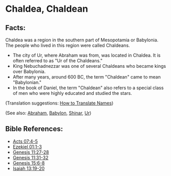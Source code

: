 # Chaldea, Chaldean #

## Facts: ##

Chaldea was a region in the southern part of Mesopotamia or Babylonia. The people who lived in this region were called Chaldeans.

* The city of Ur, where Abraham was from, was located in Chaldea. It is often referred to as "Ur of the Chaldeans."
* King Nebuchadnezzar was one of several Chaldeans who became kings over Babylonia.
* After many years, around 600 BC, the term "Chaldean" came to mean "Babylonian."
* In the book of Daniel, the term "Chaldean" also refers to a special class of men who were highly educated and studied the stars.

(Translation suggestions: [How to Translate Names](https://git.door43.org/Door43/en-ta-translate-vol1/src/master/content/translate_names.md))

(See also: [Abraham](../other/abraham.md), [Babylon](../other/babylon.md), [Shinar](../other/shinar.md), [Ur](../other/ur.md))

## Bible References: ##

* [Acts 07:4-5](https://door43.org/en/bible/notes/act/07/04)
* [Ezekiel 01:1-3](https://door43.org/en/bible/notes/ezk/01/01)
* [Genesis 11:27-28](https://door43.org/en/bible/notes/gen/11/27)
* [Genesis 11:31-32](https://door43.org/en/bible/notes/gen/11/31)
* [Genesis 15:6-8](https://door43.org/en/bible/notes/gen/15/06)
* [Isaiah 13:19-20](https://door43.org/en/bible/notes/isa/13/19)


